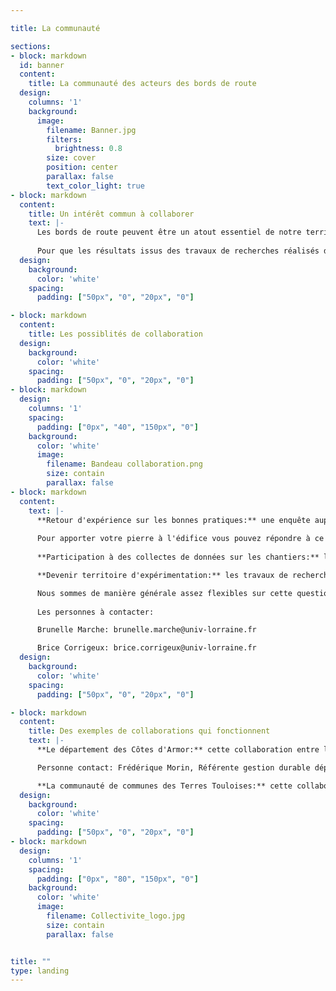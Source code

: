 ```yaml
---

title: La communauté

sections:
- block: markdown
  id: banner
  content:
    title: La communauté des acteurs des bords de route
  design:
    columns: '1'
    background: 
      image: 
        filename: Banner.jpg
        filters:
          brightness: 0.8
        size: cover
        position: center  
        parallax: false
        text_color_light: true
- block: markdown
  content:    
    title: Un intérêt commun à collaborer
    text: |-
      Les bords de route peuvent être un atout essentiel de notre territoire et il est important de mieux les connaître afin de préserver et valoriser les services et externalités qu’ils nous rendent. La chaire a pour vocation d’être un espace d’échange, de restitution et de mise à disposition des connaissances. 
      
      Pour que les résultats issus des travaux de recherches réalisés dans le cadre de la chaire soit en accord et répondent aux problématiques du terrain, il est nécessaire de créer un lien entre la recherche et les acteurs de l'entretien des bords de route. Pour cette raison nous recherchons activement des territoires intéressés par les porblématiques traitées par la chaire et qui souhaiteraient partager leurs expériences, contribuer aux travaux de recherche ou bien être accompagnés dans leurs démarches de changement de pratiques.   
  design:
    background:
      color: 'white'
    spacing:
      padding: ["50px", "0", "20px", "0"]    

- block: markdown
  content:    
    title: Les possiblités de collaboration
  design:
    background:
      color: 'white'
    spacing:
      padding: ["50px", "0", "20px", "0"]    
- block: markdown    
  design:
    columns: '1'    
    spacing:
      padding: ["0px", "40", "150px", "0"]
    background: 
      color: 'white'
      image: 
        filename: Bandeau collaboration.png
        size: contain
        parallax: false
- block: markdown
  content:    
    text: |-
      **Retour d'expérience sur les bonnes pratiques:** une enquête auprès des collectivités va être lancée afin de recueillir des informations sur un large panel d'expérimentations afin d'en réaliser une synthèse à destination des collectivités. Cette action a pour but de diffuser les connaissances présentes à l'échelle locale au niveau national afin de montrer les changements pouvant être opérés et leurs bénéfices au niveau de la gestion des bords de route. C'est aussi un moyen pour les territoires de valoriser le travail qu'ils ont réalisé et de pouvoir s'inspirer de nouvelles pistes de réflexions entamés par les autres territoires.
      
      Pour apporter votre pierre à l'édifice vous pouvez répondre à ce questionnaire qui vous prendra seulement quelques minutes: [Lien vers questionnaire](https://docs.google.com/forms/d/e/1FAIpQLSczag37G7QASe7q_cJXkMREgT2qIp9cBqHmcOAy49f__M_dBw/viewform?usp=sf_link)
      
      **Participation à des collectes de données sur les chantiers:** le développement d'outils d'aide à la décision demandent des données sur la réalisation des chantiers et sur les différents types d'organisation que l'on peut retrouver au sein des collectivités. Cette collecte peut être réalisée grâce à la participation des équipes d'entretien en relevant les données directement sur le terrain ou par un simple partage des données si celles-ci sont déjà disponibles. Ces données ne seront pas partagées en dehors de la chaire SAGID+, elles seront simplement destinées à la création d'outils d'aide à la décision. Les territoires pourront donc profiter des premières versions de ces outils sans attendre que la version finale soit développée.

      **Devenir territoire d'expérimentation:** les travaux de recherche réalisées dans le cadre de la chaire SAGID+ vont nécessiter des expérimentations à réaliser sur le terrain. Les travaux peuvent notamment concerner l'évaluation de l'impact des pratiques d'entretien sur l'écosystème des bords de route ou encore l'optimisation des activités d'entretien. N'hésitez pas à nous contacter si les problématiques traitées par la chaire correspondent aux vôtres, nous pourrons sans doute trouver un moyen de faire en sorte que les travaux profitent aux deux partis.

      Nous sommes de manière générale assez flexibles sur cette question de collaboration avec les territoires et nous nous adaptons surtout aux besoins des collectivités avec qui nous collaborons. Vous pouvez donc entrer en contact avec nous pour tout projet correspondant aux problématiques de gestion des bords de route et nous étudierons alors les possibilités de collaboration sur le sujet.
      
      Les personnes à contacter:

      Brunelle Marche: brunelle.marche@univ-lorraine.fr

      Brice Corrigeux: brice.corrigeux@univ-lorraine.fr
  design:
    background:
      color: 'white'
    spacing:
      padding: ["50px", "0", "20px", "0"]   

- block: markdown
  content:    
    title: Des exemples de collaborations qui fonctionnent 
    text: |-
      **Le département des Côtes d'Armor:** cette collaboration entre la chaire industrielle SAGID+ et le département des Côtes d'Armor a commencé en mars 2023 et a déjà donné lieu à de nombreux échanges. Cette collaboration a notamment permis de récolter un bon nombre de données sur les chantiers d'entretien. Quelques outils d'estimation des coûts ont été réalisés, notamment sur une expérimentation de lutte contre la renouée du Japon. Ces échanges ont permis à la chaire d'acquérir de nombreuses connaissances sur la gestion des bords de route à l'échelle d'un département. 

      Personne contact: Frédérique Morin, Référente gestion durable dépendances vertes et bleues (frederique.morin@cotesdarmor.fr)

      **La communauté de communes des Terres Touloises:** cette collaboration qui date d'avant le lancement de la chaire industrielle a permis de réaliser les premières expérimentations et avoir un premier aperçu des fonctionnement d'une collectivité en matière d'entretien des espaces verts. Dernièrement la communauté de communes des Terres Touloises a été mobilisée dans le cadre d'un module de cours de l'ENSGSI visant à développer un dispositif de sensibilisation concernant la gestion des dépendances vertes.
  design:
    background:
      color: 'white'
    spacing:
      padding: ["50px", "0", "20px", "0"] 
- block: markdown    
  design:
    columns: '1'    
    spacing:
      padding: ["0px", "80", "150px", "0"]
    background: 
      color: 'white'
      image: 
        filename: Collectivite_logo.jpg
        size: contain
        parallax: false


title: ""
type: landing
---
```






